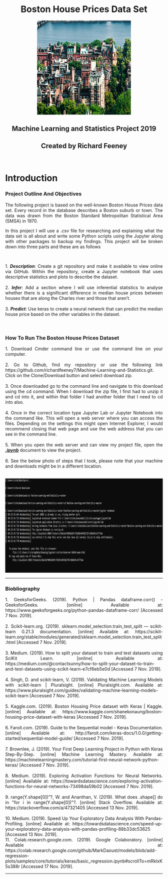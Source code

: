 <h1 align ="center">Boston House Prices Data Set</h1>

<p align ="center"><img src="images/boston-housing-prices.png" alt="Houses" width="300" height="300" title="House"/></p>

<h2 align ="center">Machine Learning and Statistics Project 2019</h2>
<h2 align ="center">Created by Richard Feeney</h2>
<br>

# Introduction

### Project Outline And Objectives
<div align="justify"> The following project is based on the well-known Boston House Prices data set. Every record in the database describes a Boston suburb or town. The data was drawn from the Boston Standard Metropolitan Statistical Area (SMSA) in 1970. 

In this project I will use a .csv file for researching and explaining what the data set is all about and write some Python scripts using the Jupyter along with other packages to backup my findings. This project will be broken down into three parts and these are as follows</div><br>

<div align="justify">
1. <b><i>Description</i></b>: Create a git repository and make it available to view online via GitHub. Within the repository, create a Jupyter notebook that uses descriptive statistics and plots to describe the dataset.<br><br>
2. <b><i>Infer</i></b>: Add a section where I will use inferential
statistics to analyse whether there is a significant difference in median house prices between houses that are along the Charles river and those that aren’t. <br><br>
3. <b><i>Predict</i></b>: Use keras to create a neural network
that can predict the median house price based on the other variables in the dataset.
</div>
<br><br>

### How To Run The Boston House Prices Dataset
<div align="justify">
1. Download Cmder command line or use the command line on your computer.<br><br>
2. Go to Github, find my repository or use the following link https://github.com/richardfeeney7/Machine-Learning-and-Statistics.git. Click on the Clone/Download button and select download zip. <br><br>
3. Once downloaded go to the command line and navigate to this  download using the cd command. When I download the zip file, I first had to unzip it and cd into it, and within that folder I had another folder that I need to cd into also.<br><br>
4. Once in the correct location type Jupyter Lab or Jupyter Notebook into the command like. This will open a web server where you can access the files. Depending on the settings this might open Internet Explorer, I would recommend closing that web page and use the web address that you can see in the command line. <br><br>
5. When you open the web server and can view my project file, open the <u><b><i>.ipynb</i></b></u> document to view the project. <br><br>
6. See the below photo of steps that I took, please note that your machine and downloads might be in a different location. 
<br><br>

<p align ="center"><img src="images/CLI.JPG" alt="Command Line" width="600" height="300" title="CLI"/></p>
</div>
<hr>

### Biobliography
<div align="justify">
1. GeeksforGeeks. (2019). Python | Pandas dataframe.corr() - GeeksforGeeks. [online] Available at: https://www.geeksforgeeks.org/python-pandas-dataframe-corr/ [Accessed 7 Nov. 2019].<br><br>
2. Scikit-learn.org. (2019). sklearn.model_selection.train_test_split — scikit-learn 0.21.3 documentation. [online] Available at: https://scikit-learn.org/stable/modules/generated/sklearn.model_selection.train_test_split.html [Accessed 7 Nov. 2019].<br><br>
3. Medium. (2019). How to split your dataset to train and test datasets using SciKit Learn. [online] Available at: https://medium.com/@contactsunny/how-to-split-your-dataset-to-train-and-test-datasets-using-scikit-learn-e7cf6eb5e0d [Accessed 7 Nov. 2019].<br><br>
4. Singh, D. and scikit-learn, V. (2019). Validating Machine Learning Models with scikit-learn | Pluralsight. [online] Pluralsight.com. Available at: https://www.pluralsight.com/guides/validating-machine-learning-models-scikit-learn [Accessed 7 Nov. 2019].<br><br>
5. Kaggle.com. (2019). Boston Housing Price dataset with Keras | Kaggle. [online] Available at: https://www.kaggle.com/shanekonaung/boston-housing-price-dataset-with-keras [Accessed 7 Nov. 2019].<br><br>
6. Faroit.com. (2019). Guide to the Sequential model - Keras Documentation. [online] Available at: http://faroit.com/keras-docs/1.0.0/getting-started/sequential-model-guide/ [Accessed 7 Nov. 2019].<br><br>
7. Brownlee, J. (2019). Your First Deep Learning Project in Python with Keras Step-By-Step. [online] Machine Learning Mastery. Available at: https://machinelearningmastery.com/tutorial-first-neural-network-python-keras/ [Accessed 7 Nov. 2019].<br><br>
8. Medium. (2019). Exploring Activation Functions for Neural Networks. [online] Available at: https://towardsdatascience.com/exploring-activation-functions-for-neural-networks-73498da59b02 [Accessed 7 Nov. 2019].<br><br>
9. range(Y.shape[0])&rdquo;?, W. and Ananthan, V. (2019). What does .shape[] do in "for i in range(Y.shape[0])"?. [online] Stack Overflow. Available at: https://stackoverflow.com/a/47321405 [Accessed 13 Nov. 2019].<br><br>
10. Medium. (2019). Speed Up Your Exploratory Data Analysis With Pandas-Profiling. [online] Available at: https://towardsdatascience.com/speed-up-your-exploratory-data-analysis-with-pandas-profiling-88b33dc53625 [Accessed 13 Nov. 2019].<br>
11. Colab.research.google.com. (2019). Google Colaboratory. [online] Available at: https://colab.research.google.com/github/MarkDaoust/models/blob/add-regression-plots/samples/core/tutorials/keras/basic_regression.ipynb#scrollTo=mRklxK5s388r [Accessed 17 Nov. 2019].<br>
</div>
<hr>





